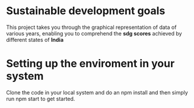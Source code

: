 <!-- @format -->

# Sustainable development goals

This project takes you through the graphical representation of data of various years, enabling you to comprehend the **sdg scores** achieved by different states of **India**

# Setting up the enviroment in your system

Clone the code in your local system and do an npm install and then simply run npm start to get started.

